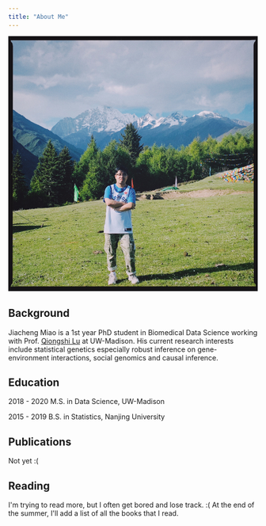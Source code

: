 ```yaml
---
title: "About Me"
---
```


![alt text](https://github.com/jmiao24/personal_website/blob/master/content/avatar.JPG?raw=true)

## Background
Jiacheng Miao is a 1st year PhD student in Biomedical Data Science working with Prof. [Qiongshi Lu](http://qlu-lab.org/) at UW-Madison. His current research interests include statistical genetics especially robust inference on gene-environment interactions, social genomics and causal inference.

## Education

2018 - 2020 M.S. in Data Science, UW-Madison

2015 - 2019 B.S. in Statistics, Nanjing University


## Publications
Not yet :(

## Reading
I'm trying to read more, but I often get bored and lose track. :( At the end of the summer, I'll add a list of all the books that I read.
